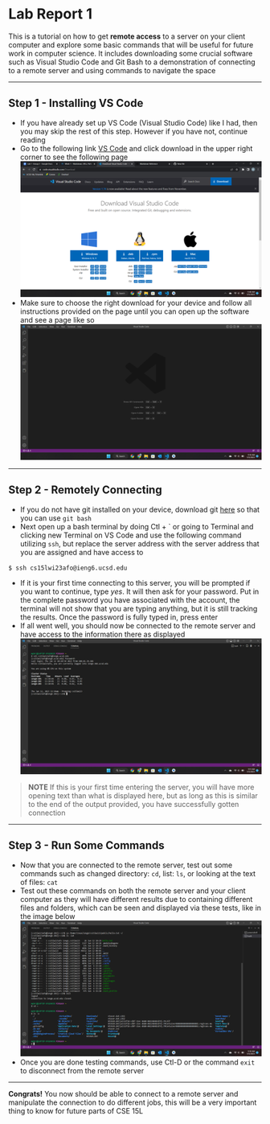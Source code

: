 # Lab Report 1
This is a tutorial on how to get **remote access** to a server on your client computer and explore some basic commands that will be useful for 
future work in computer science. It includes downloading some crucial software such as Visual Studio Code and Git Bash to a demonstration of connecting
to a remote server and using commands to navigate the space

---

## Step 1 - Installing VS Code
* If you have already set up VS Code (Visual Studio Code) like I had, then you may skip the rest of this step. However if you have not, continue reading
* Go to the following link [VS Code](https://code.visualstudio.com/) and click download in the upper right corner to see the following page
![VS Code Download Page](https://github.com/BrianMorse12604/cse15l-lab-reports/blob/main/CSE15L%20Lab1/Screenshot%20(8).png)
* Make sure to choose the right download for your device and follow all instructions provided on the page until you can open up the software and see a page like so
![VS Code Blank Page](https://github.com/BrianMorse12604/cse15l-lab-reports/blob/main/CSE15L%20Lab1/Screenshot%20(6).png)

---

## Step 2 - Remotely Connecting
* If you do not have git installed on your device, download git [here](https://gitforwindows.org/) so that you can use `git bash`
* Next open up a bash terminal by doing Ctl + \` or going to Terminal and clicking new Terminal on VS Code and use the following command utilizing `ssh`, but replace the server address with the server address that you are assigned and have access to
```
$ ssh cs15lwi23afo@ieng6.ucsd.edu
```
* If it is your first time connecting to this server, you will be prompted if you want to continue, type *yes*. It will then ask for your password. Put in the complete password you have associated with the account, the terminal will not show that you are typing anything, but it is still tracking the results. Once the password is fully typed in, press enter
* If all went well, you should now be connected to the remote server and have access to the information there as displayed
![Entered Remote Server](https://github.com/BrianMorse12604/cse15l-lab-reports/blob/main/CSE15L%20Lab1/Screenshot%20(7).png)
>**NOTE** If this is your first time entering the server, you will have more opening text than what is displayed here, but as long as this is similar to the end of the output provided, you have successfully gotten connection

---

## Step 3 - Run Some Commands
* Now that you are connected to the remote server, test out some commands such as changed directory: `cd`, list: `ls`, or looking at the text of files: `cat`
* Test out these commands on both the remote server and your client computer as they will have different results due to containing different files and folders, which can be seen and displayed via these tests, like in the image below
![Tested Commands](https://github.com/BrianMorse12604/cse15l-lab-reports/blob/main/CSE15L%20Lab1/Screenshot%20(5).png)
* Once you are done testing commands, use Ctl-D or the command `exit` to disconnect from the remote server

---

**Congrats!** You now should be able to connect to a remote server and manipulate the connection to do different jobs, this will be a very important thing to know for future parts of CSE 15L
